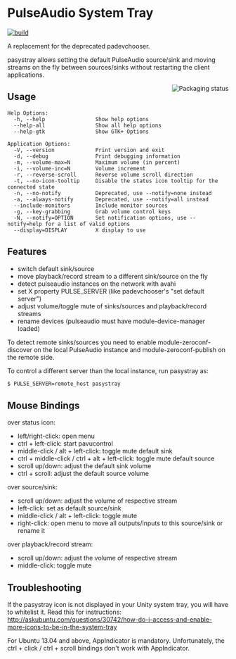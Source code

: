 # PulseAudio System Tray

[![build](https://github.com/stu/pasystray/actions/workflows/build.yml/badge.svg)](https://github.com/stu/pasystray/actions/workflows/build.yml)

A replacement for the deprecated padevchooser.

pasystray allows setting the default PulseAudio source/sink and moving
streams on the fly between sources/sinks without restarting the client
applications.

<a href="https://repology.org/project/pasystray/versions">
  <img align="right" src="https://repology.org/badge/vertical-allrepos/pasystray.svg?exclude_sources=site&exclude_unsupported=1" alt="Packaging status">
</a>

## Usage

```
Help Options:
  -h, --help                Show help options
  --help-all                Show all help options
  --help-gtk                Show GTK+ Options

Application Options:
  -V, --version             Print version and exit
  -d, --debug               Print debugging information
  -m, --volume-max=N        Maximum volume (in percent)
  -i, --volume-inc=N        Volume increment
  -r, --reverse-scroll      Reverse volume scroll direction
  -t, --no-icon-tooltip     Disable the status icon tooltip for the connected state
  -n, --no-notify           Deprecated, use --notify=none instead
  -a, --always-notify       Deprecated, use --notify=all instead
  --include-monitors        Include monitor sources
  -g, --key-grabbing        Grab volume control keys
  -N, --notify=OPTION       Set notification options, use --notify=help for a list of valid options
  --display=DISPLAY         X display to use
```

## Features

* switch default sink/source
* move playback/record stream to a different sink/source on the fly
* detect pulseaudio instances on the network with avahi
* set X property PULSE_SERVER (like padevchooser's "set default server")
* adjust volume/toggle mute of sinks/sources and playback/record streams
* rename devices (pulseaudio must have module-device-manager loaded)

To detect remote sinks/sources you need to enable module-zeroconf-discover on
the local PulseAudio instance and module-zeroconf-publish on the remote side.

To control a different server than the local instance, run pasystray as:
```bash
$ PULSE_SERVER=remote_host pasystray
```

## Mouse Bindings

over status icon:
* left/right-click: open menu
* ctrl + left-click: start pavucontrol
* middle-click / alt + left-click: toggle mute default sink
* ctrl + middle-click / ctrl + alt + left-click: toggle mute default source
* scroll up/down: adjust the default sink volume
* ctrl + scroll: adjust the default source volume

over source/sink:
* scroll up/down: adjust the volume of respective stream
* left-click: set as default source/sink
* middle-click / alt + left-click: toggle mute
* right-click: open menu to move all outputs/inputs to this source/sink or rename it

over playback/record stream:
* scroll up/down: adjust the volume of respective stream
* middle-click: toggle mute

## Troubleshooting

If the pasystray icon is not displayed in your Unity system tray, you will have
to whitelist it. Read this for instructions:
http://askubuntu.com/questions/30742/how-do-i-access-and-enable-more-icons-to-be-in-the-system-tray

For Ubuntu 13.04 and above, AppIndicator is mandatory. Unfortunately, the
ctrl + click / ctrl + scroll bindings don't work with AppIndicator.
